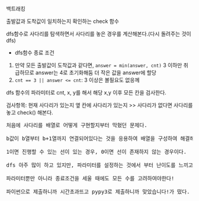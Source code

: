 백트래킹

출발값과 도착값이 일치하는지 확인하는 check 함수

dfs함수로 사다리를 탐색하면서 사다리를 놓은 경우를 계산해본다.(다시 돌려주는 것이 dfs)

- dfs함수 종료 조건
1. 만약 모든 출발값이 도착값과 같다면, `answer = min(answer, cnt)` 3 이하만 취급하므로 answer는 4로 초기화해둠 더 작은 값을 answer에 할당
2. `cnt == 3 || answer <= cnt`: 3 이상은 볼필요도 없응께

dfs 함수의 파라미터로 cnt, x, y를 해서 해당 x,y 이후 모든 칸을 검사한다.

검사항목: 현재 사다리가 있는지 옆 칸에 사다리가 있는지 >> 사다리가 없다면 사다리를 놓고 check() 해본다.

<pre>
처음에 사다리를 배열로 어떻게 구현할지부터 막혔던 문제다.

b값이 b열부터 b+1열까지 연결되어있다는 것을 응용하여 배열을 구성하여 해결해보았다.

1이면 진행할 수 있는 선이 있는 경우, 0이면 선이 존재하지 않는 경우이다.

dfs 아주 많이 하고 있지만, 파라미터를 설정하는 것에서 부터 난이도를 느끼고 있다. 열심히 해야겠다.

파라미터뿐만 아니라 종료조건을 세울 때에도 모든 수를 고려하여야한다!

파이썬으로 제출하니까 시간초과뜨고 pypy3로 제출하니까 맞았습니다!가 떴다. 그래서 알고리즘 다시 한 번 복기하며 c++로도 작성해보았다.
</pre>